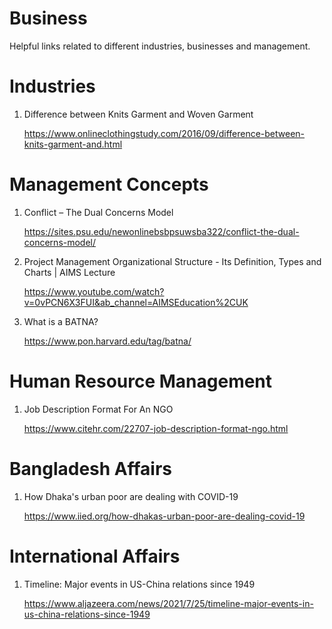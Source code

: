 # Business
Helpful links related to different industries, businesses and management. 

# Industries
1.  Difference between Knits Garment and Woven Garment

    https://www.onlineclothingstudy.com/2016/09/difference-between-knits-garment-and.html

# Management Concepts
1.  Conflict – The Dual Concerns Model

    https://sites.psu.edu/newonlinebsbpsuwsba322/conflict-the-dual-concerns-model/    
    
2.  Project Management Organizational Structure - Its Definition, Types and Charts | AIMS Lecture

    https://www.youtube.com/watch?v=0vPCN6X3FUI&ab_channel=AIMSEducation%2CUK
 
3.  What is a BATNA?

    https://www.pon.harvard.edu/tag/batna/

# Human Resource Management
1. Job Description Format For An NGO 
    
   https://www.citehr.com/22707-job-description-format-ngo.html

# Bangladesh Affairs
1. How Dhaka's urban poor are dealing with COVID-19

   https://www.iied.org/how-dhakas-urban-poor-are-dealing-covid-19

# International Affairs
1. Timeline: Major events in US-China relations since 1949

    https://www.aljazeera.com/news/2021/7/25/timeline-major-events-in-us-china-relations-since-1949


